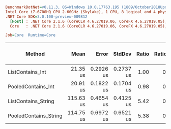 ``` ini

BenchmarkDotNet=v0.11.3, OS=Windows 10.0.17763.195 (1809/October2018Update/Redstone5)
Intel Core i7-6700HQ CPU 2.60GHz (Skylake), 1 CPU, 8 logical and 4 physical cores
.NET Core SDK=3.0.100-preview-009812
  [Host] : .NET Core 2.1.6 (CoreCLR 4.6.27019.06, CoreFX 4.6.27019.05), 64bit RyuJIT
  Core   : .NET Core 2.1.6 (CoreCLR 4.6.27019.06, CoreFX 4.6.27019.05), 64bit RyuJIT

Job=Core  Runtime=Core  

```
|                Method |      Mean |     Error |    StdDev | Ratio | RatioSD | Gen 0/1k Op | Gen 1/1k Op | Gen 2/1k Op | Allocated Memory/Op |
|---------------------- |----------:|----------:|----------:|------:|--------:|------------:|------------:|------------:|--------------------:|
|      ListContains_Int |  21.35 us | 0.2926 us | 0.2737 us |  1.00 |    0.00 |           - |           - |           - |                   - |
|    PooledContains_Int |  20.91 us | 0.1822 us | 0.1704 us |  0.98 |    0.01 |           - |           - |           - |                   - |
|   ListContains_String | 115.63 us | 0.4654 us | 0.4125 us |  5.42 |    0.08 |           - |           - |           - |                   - |
| PooledContains_String | 114.75 us | 0.6972 us | 0.6521 us |  5.38 |    0.07 |           - |           - |           - |                   - |
